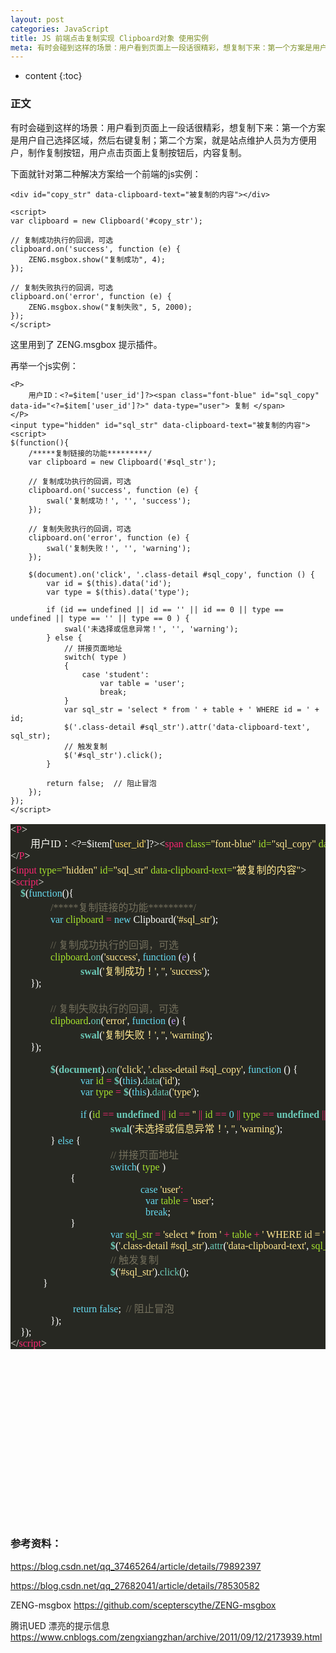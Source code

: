 ```yaml
---
layout: post
categories: JavaScript
title: JS 前端点击复制实现 Clipboard对象 使用实例
meta: 有时会碰到这样的场景：用户看到页面上一段话很精彩，想复制下来：第一个方案是用户自己选择区域，然后右键复制；第二个方案，就是站点维护人员为方便用户，制作复制按钮，用户点击页面上复制按钮后，内容复制。
---
```


* content
{:toc}

### 正文

有时会碰到这样的场景：用户看到页面上一段话很精彩，想复制下来：第一个方案是用户自己选择区域，然后右键复制；第二个方案，就是站点维护人员为方便用户，制作复制按钮，用户点击页面上复制按钮后，内容复制。

下面就针对第二种解决方案给一个前端的js实例：
```
<div id="copy_str" data-clipboard-text="被复制的内容"></div>

<script>
var clipboard = new Clipboard('#copy_str');

// 复制成功执行的回调，可选
clipboard.on('success', function (e) {
    ZENG.msgbox.show("复制成功", 4);
});

// 复制失败执行的回调，可选
clipboard.on('error', function (e) {
    ZENG.msgbox.show("复制失败", 5, 2000);
});
</script>
```

这里用到了 ZENG.msgbox 提示插件。


再举一个js实例：

```
<P>
    用户ID：<?=$item['user_id']?><span class="font-blue" id="sql_copy" data-id="<?=$item['user_id']?>" data-type="user"> 复制 </span>
</P>
<input type="hidden" id="sql_str" data-clipboard-text="被复制的内容">
<script>
$(function(){
    /*****复制链接的功能*********/
    var clipboard = new Clipboard('#sql_str');

    // 复制成功执行的回调，可选
    clipboard.on('success', function (e) {
        swal('复制成功！', '', 'success');
    });

    // 复制失败执行的回调，可选
    clipboard.on('error', function (e) {
        swal('复制失败！', '', 'warning');
    });

    $(document).on('click', '.class-detail #sql_copy', function () {
        var id = $(this).data('id');
        var type = $(this).data('type');

        if (id == undefined || id == '' || id == 0 || type == undefined || type == '' || type == 0 ) {
            swal('未选择或信息异常！', '', 'warning');
        } else {
            // 拼接页面地址
            switch( type )
            {
                case 'student':
                    var table = 'user';
                    break;
            }
            var sql_str = 'select * from ' + table + ' WHERE id = ' + id;
            $('.class-detail #sql_str').attr('data-clipboard-text', sql_str);
            // 触发复制
            $('#sql_str').click();
        }

        return false;  // 阻止冒泡
    });
});
</script>
```


<pre style="background-color:#272822;color:#f8f8f2;font-family:'Source Code Pro';font-size:12.0pt;"><span style="color:#f7f7f1;">&lt;</span><span style="color:#f72671;">P</span><span style="color:#f7f7f1;">&gt;<br></span><span style="color:#f7f7f1;">&nbsp;&nbsp;&nbsp;&nbsp;    </span><span style="font-family:'宋体';">用户</span>ID<span style="font-family:'宋体';">：</span><span style="color:#ffffff;">&lt;?=$item[</span><span style="color:#ffde6b;">'user_id'</span><span style="color:#ffffff;">]?&gt;</span><span style="color:#f7f7f1;">&lt;</span><span style="color:#f72671;">span </span><span style="color:#a6e22e;">class=</span><span style="color:#ffe792;">"font-blue" </span><span style="color:#a6e22e;">id=</span><span style="color:#ffe792;">"sql_copy" </span><span style="color:#a6e22e;">data-id=</span><span style="color:#ffe792;">"</span><span style="color:#ffffff;">&lt;?=$item[</span><span style="color:#ffde6b;">'user_id'</span><span style="color:#ffffff;">]?&gt;</span><span style="color:#ffe792;">" </span><span style="color:#a6e22e;">data-type=</span><span style="color:#ffe792;">"user"</span><span style="color:#f7f7f1;">&gt; </span><span style="font-family:'宋体';">复制 </span><span style="color:#f7f7f1;">&lt;/</span><span style="color:#f72671;">span</span><span style="color:#f7f7f1;">&gt;<br></span><span style="color:#f7f7f1;">&lt;/</span><span style="color:#f72671;">P</span><span style="color:#f7f7f1;">&gt;<br></span><span style="color:#f7f7f1;">&lt;</span><span style="color:#f72671;">input </span><span style="color:#a6e22e;">type=</span><span style="color:#ffe792;">"hidden" </span><span style="color:#a6e22e;">id=</span><span style="color:#ffe792;">"sql_str" </span><span style="color:#a6e22e;">data-clipboard-text=</span><span style="color:#ffe792;">"</span><span style="color:#ffe792;font-family:'宋体';">被复制的内容</span><span style="color:#ffe792;">"</span><span style="color:#f7f7f1;">&gt;<br></span><span style="color:#f7f7f1;">&lt;</span><span style="color:#f72671;">script</span><span style="color:#f7f7f1;">&gt;<br></span><span style="color:#f7f7f1;">    </span><span style="color:#6ccab8;font-weight:bold;">$</span><span style="color:#ffffff;">(</span><span style="color:#66d9ef;">function</span><span style="color:#ffffff;">(){<br></span><span style="color:#ffffff;">        </span><span style="color:#736f5c;"><span style="color:#f7f7f1;">&nbsp;&nbsp;&nbsp;&nbsp;    </span><span style="font-family:'宋体';"></span>/*****</span><span style="color:#736f5c;font-family:'宋体';">复制链接的功能</span><span style="color:#736f5c;">*********/<br></span><span style="color:#736f5c;">        </span><span style="color:#66d9ef;"><span style="color:#f7f7f1;">&nbsp;&nbsp;&nbsp;&nbsp;    </span><span style="font-family:'宋体';"></span>var </span><span style="color:#a6e22e;">clipboard </span><span style="color:#f72671;">= </span><span style="color:#66d9ef;">new </span>Clipboard<span style="color:#ffffff;">(</span><span style="color:#ffe792;">'#sql_str'</span><span style="color:#ffffff;">);<br></span><span style="color:#ffffff;"><br></span><span style="color:#ffffff;">        </span><span style="color:#736f5c;"><span style="color:#f7f7f1;">&nbsp;&nbsp;&nbsp;&nbsp;    </span><span style="font-family:'宋体';"></span>// </span><span style="color:#736f5c;font-family:'宋体';">复制成功执行的回调，可选<br></span><span style="color:#736f5c;font-family:'宋体';">        </span><span style="color:#a6e22e;"><span style="color:#f7f7f1;">&nbsp;&nbsp;&nbsp;&nbsp;    </span><span style="font-family:'宋体';"></span>clipboard</span><span style="color:#ffffff;">.</span><span style="color:#6ccab8;">on</span><span style="color:#ffffff;">(</span><span style="color:#ffe792;">'success'</span><span style="color:#ffffff;">, </span><span style="color:#66d9ef;">function </span><span style="color:#ffffff;">(</span><span style="color:#bf9bf8;">e</span><span style="color:#ffffff;">) {<br></span><span style="color:#ffffff;">            </span><span style="color:#6ccab8;font-weight:bold;"><span style="color:#f7f7f1;">&nbsp;&nbsp;&nbsp;&nbsp;    </span><span style="font-family:'宋体';"></span></span><span style="color:#6ccab8;font-weight:bold;"><span style="font-family:'宋体';"><span style="color:#f7f7f1;">&nbsp;&nbsp;&nbsp;&nbsp;    </span><span style="font-family:'宋体';"></span></span>swal</span><span style="color:#ffffff;">(</span><span style="color:#ffe792;">'</span><span style="color:#ffe792;font-family:'宋体';">复制成功！</span><span style="color:#ffe792;">'</span><span style="color:#ffffff;">, </span><span style="color:#ffe792;">''</span><span style="color:#ffffff;">, </span><span style="color:#ffe792;">'success'</span><span style="color:#ffffff;">);<br></span><span style="color:#ffffff;"><span style="color:#f7f7f1;">&nbsp;&nbsp;&nbsp;&nbsp;    </span><span style="font-family:'宋体';"></span>});<br></span><span style="color:#ffffff;"><br></span><span style="color:#ffffff;">        </span><span style="color:#736f5c;"><span style="color:#f7f7f1;">&nbsp;&nbsp;&nbsp;&nbsp;    </span><span style="font-family:'宋体';"></span>// </span><span style="color:#736f5c;font-family:'宋体';">复制失败执行的回调，可选<br></span><span style="color:#736f5c;font-family:'宋体';">        </span><span style="color:#a6e22e;"><span style="color:#f7f7f1;">&nbsp;&nbsp;&nbsp;&nbsp;    </span><span style="font-family:'宋体';"></span>clipboard</span><span style="color:#ffffff;">.</span><span style="color:#6ccab8;">on</span><span style="color:#ffffff;">(</span><span style="color:#ffe792;">'error'</span><span style="color:#ffffff;">, </span><span style="color:#66d9ef;">function </span><span style="color:#ffffff;">(</span><span style="color:#bf9bf8;">e</span><span style="color:#ffffff;">) {<br></span><span style="color:#ffffff;">            </span><span style="color:#6ccab8;font-weight:bold;"><span style="color:#f7f7f1;">&nbsp;&nbsp;&nbsp;&nbsp; </span></span><span style="color:#6ccab8;font-weight:bold;"><span style="color:#f7f7f1;"><span style="color:#f7f7f1;">&nbsp;&nbsp;&nbsp;&nbsp;    </span><span style="font-family:'宋体';"></span>   </span><span style="font-family:'宋体';"></span>swal</span><span style="color:#ffffff;">(</span><span style="color:#ffe792;">'</span><span style="color:#ffe792;font-family:'宋体';">复制失败！</span><span style="color:#ffe792;">'</span><span style="color:#ffffff;">, </span><span style="color:#ffe792;">''</span><span style="color:#ffffff;">, </span><span style="color:#ffe792;">'warning'</span><span style="color:#ffffff;">);<br></span><span style="color:#ffffff;"><span style="color:#f7f7f1;">&nbsp;&nbsp;&nbsp;&nbsp;    </span><span style="font-family:'宋体';"></span>});<br></span><span style="color:#ffffff;"><br></span><span style="color:#ffffff;">        </span><span style="color:#6ccab8;font-weight:bold;"><span style="color:#f7f7f1;">&nbsp;&nbsp;&nbsp;&nbsp;    </span><span style="font-family:'宋体';"></span>$</span><span style="color:#ffffff;">(</span><span style="color:#6ccab8;font-weight:bold;">document</span><span style="color:#ffffff;">).</span><span style="color:#6ccab8;">on</span><span style="color:#ffffff;">(</span><span style="color:#ffe792;">'click'</span><span style="color:#ffffff;">, </span><span style="color:#ffe792;">'.class-detail #sql_copy'</span><span style="color:#ffffff;">, </span><span style="color:#66d9ef;">function </span><span style="color:#ffffff;">() {<br></span><span style="color:#ffffff;">            </span><span style="color:#66d9ef;"><span style="color:#f7f7f1;">&nbsp;&nbsp;&nbsp;&nbsp;    </span><span style="font-family:'宋体';"></span></span><span style="color:#66d9ef;"><span style="font-family:'宋体';"><span style="color:#f7f7f1;">&nbsp;&nbsp;&nbsp;&nbsp;    </span><span style="font-family:'宋体';"></span></span>var </span><span style="color:#a6e22e;">id </span><span style="color:#f72671;">= </span><span style="color:#6ccab8;font-weight:bold;">$</span><span style="color:#ffffff;">(</span><span style="color:#66d9ef;">this</span><span style="color:#ffffff;">).</span><span style="color:#6ccab8;">data</span><span style="color:#ffffff;">(</span><span style="color:#ffe792;">'id'</span><span style="color:#ffffff;">);<br></span><span style="color:#ffffff;">            </span><span style="color:#66d9ef;"><span style="color:#f7f7f1;">&nbsp;&nbsp;&nbsp;&nbsp;    </span><span style="font-family:'宋体';"></span></span><span style="color:#66d9ef;"><span style="font-family:'宋体';"><span style="color:#f7f7f1;">&nbsp;&nbsp;&nbsp;&nbsp;    </span><span style="font-family:'宋体';"></span></span>var </span><span style="color:#a6e22e;">type </span><span style="color:#f72671;">= </span><span style="color:#6ccab8;font-weight:bold;">$</span><span style="color:#ffffff;">(</span><span style="color:#66d9ef;">this</span><span style="color:#ffffff;">).</span><span style="color:#6ccab8;">data</span><span style="color:#ffffff;">(</span><span style="color:#ffe792;">'type'</span><span style="color:#ffffff;">);<br></span><span style="color:#ffffff;"><br></span><span style="color:#ffffff;">            </span><span style="color:#66d9ef;"><span style="color:#f7f7f1;">&nbsp;&nbsp;&nbsp;&nbsp;    </span><span style="font-family:'宋体';"></span></span><span style="color:#66d9ef;"><span style="font-family:'宋体';"><span style="color:#f7f7f1;">&nbsp;&nbsp;&nbsp;&nbsp;    </span><span style="font-family:'宋体';"></span></span>if </span><span style="color:#ffffff;">(</span><span style="color:#a6e22e;">id </span><span style="color:#f72671;">== </span><span style="color:#6ccab8;font-weight:bold;">undefined </span><span style="color:#f72671;">|| </span><span style="color:#a6e22e;">id </span><span style="color:#f72671;">== </span><span style="color:#ffe792;">'' </span><span style="color:#f72671;">|| </span><span style="color:#a6e22e;">id </span><span style="color:#f72671;">== </span><span style="color:#66d9ef;">0 </span><span style="color:#f72671;">|| </span><span style="color:#a6e22e;">type </span><span style="color:#f72671;">== </span><span style="color:#6ccab8;font-weight:bold;">undefined </span><span style="color:#f72671;">|| </span><span style="color:#a6e22e;">type </span><span style="color:#f72671;">== </span><span style="color:#ffe792;">'' </span><span style="color:#f72671;">|| </span><span style="color:#a6e22e;">type </span><span style="color:#f72671;">== </span><span style="color:#66d9ef;">0 </span><span style="color:#ffffff;">) {<br></span><span style="color:#ffffff;">                </span><span style="color:#6ccab8;font-weight:bold;"><span style="color:#f7f7f1;">&nbsp;&nbsp;&nbsp;&nbsp;    </span><span style="font-family:'宋体';"></span></span><span style="color:#6ccab8;font-weight:bold;"><span style="font-family:'宋体';"><span style="color:#f7f7f1;">&nbsp;&nbsp;&nbsp;&nbsp;    </span><span style="font-family:'宋体';"></span></span></span><span style="color:#6ccab8;font-weight:bold;"><span style="font-family:'宋体';"><span style="font-family:'宋体';"><span style="color:#f7f7f1;">&nbsp;&nbsp;&nbsp;&nbsp;    </span><span style="font-family:'宋体';"></span></span></span>swal</span><span style="color:#ffffff;">(</span><span style="color:#ffe792;">'</span><span style="color:#ffe792;font-family:'宋体';">未选择或信息异常！</span><span style="color:#ffe792;">'</span><span style="color:#ffffff;">, </span><span style="color:#ffe792;">''</span><span style="color:#ffffff;">, </span><span style="color:#ffe792;">'warning'</span><span style="color:#ffffff;">);<br></span><span style="color:#ffffff;"><span style="color:#f7f7f1;">&nbsp;&nbsp;&nbsp;&nbsp;    </span><span style="font-family:'宋体';"></span></span><span style="color:#ffffff;"><span style="font-family:'宋体';"><span style="color:#f7f7f1;">&nbsp;&nbsp;&nbsp;&nbsp;    </span><span style="font-family:'宋体';"></span></span>} </span><span style="color:#66d9ef;">else </span><span style="color:#ffffff;">{<br></span><span style="color:#ffffff;">                </span><span style="color:#736f5c;"><span style="color:#f7f7f1;">&nbsp;&nbsp;&nbsp;&nbsp;    </span><span style="font-family:'宋体';"></span></span><span style="color:#736f5c;"><span style="font-family:'宋体';"><span style="color:#f7f7f1;">&nbsp;&nbsp;&nbsp;&nbsp;    </span><span style="font-family:'宋体';"></span></span></span><span style="color:#736f5c;"><span style="font-family:'宋体';"><span style="font-family:'宋体';"><span style="color:#f7f7f1;">&nbsp;&nbsp;&nbsp;&nbsp;    </span><span style="font-family:'宋体';"></span></span></span>// </span><span style="color:#736f5c;font-family:'宋体';">拼接页面地址<br></span><span style="color:#736f5c;font-family:'宋体';">                </span><span style="color:#66d9ef;"><span style="color:#f7f7f1;">&nbsp;&nbsp;&nbsp;&nbsp;    </span><span style="font-family:'宋体';"></span></span><span style="color:#66d9ef;"><span style="font-family:'宋体';"><span style="color:#f7f7f1;">&nbsp;&nbsp;&nbsp;&nbsp;    </span><span style="font-family:'宋体';"></span></span></span><span style="color:#66d9ef;"><span style="font-family:'宋体';"><span style="font-family:'宋体';"><span style="color:#f7f7f1;">&nbsp;&nbsp;&nbsp;&nbsp;    </span><span style="font-family:'宋体';"></span></span></span>switch</span><span style="color:#ffffff;">( </span><span style="color:#a6e22e;">type </span><span style="color:#ffffff;">)<br></span><span style="color:#ffffff;"><span style="color:#f7f7f1;">&nbsp;&nbsp;&nbsp;&nbsp;    </span><span style="font-family:'宋体';"></span></span><span style="color:#ffffff;"><span style="font-family:'宋体';"><span style="color:#f7f7f1;">&nbsp;&nbsp;&nbsp;&nbsp;    </span><span style="font-family:'宋体';"></span></span></span><span style="color:#ffffff;"><span style="font-family:'宋体';"><span style="font-family:'宋体';"><span style="color:#f7f7f1;">&nbsp;&nbsp;&nbsp;&nbsp;    </span><span style="font-family:'宋体';"></span></span></span>{</span><span style="color:#ffffff;"></span><span style="color:#ffffff;"><br></span><span style="color:#ffffff;">                    </span><span style="color:#66d9ef;"><span style="color:#66d9ef;"><span style="color:#f7f7f1;">&nbsp;&nbsp;&nbsp;&nbsp;    </span><span style="font-family:'宋体';"></span></span><span style="color:#66d9ef;"><span style="font-family:'宋体';"><span style="color:#f7f7f1;">&nbsp;&nbsp;&nbsp;&nbsp;    </span><span style="font-family:'宋体';"></span></span></span><span style="color:#66d9ef;"><span style="font-family:'宋体';"><span style="font-family:'宋体';"><span style="color:#f7f7f1;">&nbsp;&nbsp;&nbsp;&nbsp;    </span><span style="font-family:'宋体';"></span></span></span></span><span style="color:#66d9ef;"><span style="font-family:'宋体';"><span style="font-family:'宋体';"><span style="font-family:'宋体';"><span style="color:#f7f7f1;">&nbsp;&nbsp;&nbsp;&nbsp;    </span><span style="font-family:'宋体';"></span></span></span></span></span>case </span><span style="color:#ffe792;">'user'</span><span style="color:#f72671;">:<br></span><span style="color:#f72671;">                      </span><span style="color:#66d9ef;"><span style="color:#66d9ef;"><span style="color:#f7f7f1;">&nbsp;&nbsp;&nbsp;&nbsp;    </span><span style="font-family:'宋体';"></span></span><span style="color:#66d9ef;"><span style="font-family:'宋体';"><span style="color:#f7f7f1;">&nbsp;&nbsp;&nbsp;&nbsp;    </span><span style="font-family:'宋体';"></span></span></span><span style="color:#66d9ef;"><span style="font-family:'宋体';"><span style="font-family:'宋体';"><span style="color:#f7f7f1;">&nbsp;&nbsp;&nbsp;&nbsp;    </span><span style="font-family:'宋体';"></span></span></span></span><span style="color:#66d9ef;"><span style="font-family:'宋体';"><span style="font-family:'宋体';"><span style="font-family:'宋体';"><span style="color:#f7f7f1;">&nbsp;&nbsp;&nbsp;&nbsp;    </span><span style="font-family:'宋体';"></span></span></span></span></span>var </span><span style="color:#a6e22e;">table </span><span style="color:#f72671;">= </span><span style="color:#ffe792;">'user'</span><span style="color:#ffffff;">;<br></span><span style="color:#ffffff;">                      </span><span style="color:#66d9ef;"><span style="color:#66d9ef;"><span style="color:#f7f7f1;">&nbsp;&nbsp;&nbsp;&nbsp;    </span><span style="font-family:'宋体';"></span></span><span style="color:#66d9ef;"><span style="font-family:'宋体';"><span style="color:#f7f7f1;">&nbsp;&nbsp;&nbsp;&nbsp;    </span><span style="font-family:'宋体';"></span></span></span><span style="color:#66d9ef;"><span style="font-family:'宋体';"><span style="font-family:'宋体';"><span style="color:#f7f7f1;">&nbsp;&nbsp;&nbsp;&nbsp;    </span><span style="font-family:'宋体';"></span></span></span></span><span style="color:#66d9ef;"><span style="font-family:'宋体';"><span style="font-family:'宋体';"><span style="font-family:'宋体';"><span style="color:#f7f7f1;">&nbsp;&nbsp;&nbsp;&nbsp;    </span><span style="font-family:'宋体';"></span></span></span></span></span>break</span><span style="color:#ffffff;">;</span><span style="color:#ffffff;"></span><span style="color:#ffffff;"><br></span><span style="color:#ffffff;"><span style="color:#ffffff;"><span style="color:#f7f7f1;">&nbsp;&nbsp;&nbsp;&nbsp;    </span><span style="font-family:'宋体';"></span></span><span style="color:#ffffff;"><span style="font-family:'宋体';"><span style="color:#f7f7f1;">&nbsp;&nbsp;&nbsp;&nbsp;    </span><span style="font-family:'宋体';"></span></span></span><span style="color:#ffffff;"><span style="font-family:'宋体';"><span style="font-family:'宋体';"><span style="color:#f7f7f1;">&nbsp;&nbsp;&nbsp;&nbsp;    </span><span style="font-family:'宋体';"></span></span></span></span>}<br></span><span style="color:#ffffff;">                </span><span style="color:#66d9ef;"><span style="color:#ffffff;"><span style="color:#f7f7f1;">&nbsp;&nbsp;&nbsp;&nbsp;    </span><span style="font-family:'宋体';"></span></span><span style="color:#ffffff;"><span style="font-family:'宋体';"><span style="color:#f7f7f1;">&nbsp;&nbsp;&nbsp;&nbsp;    </span><span style="font-family:'宋体';"></span></span></span><span style="color:#ffffff;"><span style="font-family:'宋体';"><span style="font-family:'宋体';"><span style="color:#f7f7f1;">&nbsp;&nbsp;&nbsp;&nbsp;    </span><span style="font-family:'宋体';"></span></span></span></span>var </span><span style="color:#a6e22e;">sql_str </span><span style="color:#f72671;">= </span><span style="color:#ffe792;">'select * from ' </span><span style="color:#f72671;">+ </span><span style="color:#a6e22e;">table </span><span style="color:#f72671;">+ </span><span style="color:#ffe792;">' WHERE id = ' </span><span style="color:#f72671;">+ </span><span style="color:#a6e22e;">id</span><span style="color:#ffffff;">;<br></span><span style="color:#ffffff;">                </span><span style="color:#6ccab8;font-weight:bold;"><span style="color:#ffffff;"><span style="color:#f7f7f1;">&nbsp;&nbsp;&nbsp;&nbsp;    </span><span style="font-family:'宋体';"></span></span><span style="color:#ffffff;"><span style="font-family:'宋体';"><span style="color:#f7f7f1;">&nbsp;&nbsp;&nbsp;&nbsp;    </span><span style="font-family:'宋体';"></span></span></span><span style="color:#ffffff;"><span style="font-family:'宋体';"><span style="font-family:'宋体';"><span style="color:#f7f7f1;">&nbsp;&nbsp;&nbsp;&nbsp;    </span><span style="font-family:'宋体';"></span></span></span></span>$</span><span style="color:#ffffff;">(</span><span style="color:#ffe792;">'.class-detail #sql_str'</span><span style="color:#ffffff;">).</span><span style="color:#6ccab8;">attr</span><span style="color:#ffffff;">(</span><span style="color:#ffe792;">'data-clipboard-text'</span><span style="color:#ffffff;">, </span><span style="color:#a6e22e;">sql_str</span><span style="color:#ffffff;">);<br></span><span style="color:#ffffff;">                </span><span style="color:#736f5c;"><span style="color:#ffffff;"><span style="color:#f7f7f1;">&nbsp;&nbsp;&nbsp;&nbsp;    </span><span style="font-family:'宋体';"></span></span><span style="color:#ffffff;"><span style="font-family:'宋体';"><span style="color:#f7f7f1;">&nbsp;&nbsp;&nbsp;&nbsp;    </span><span style="font-family:'宋体';"></span></span></span><span style="color:#ffffff;"><span style="font-family:'宋体';"><span style="font-family:'宋体';"><span style="color:#f7f7f1;">&nbsp;&nbsp;&nbsp;&nbsp;    </span><span style="font-family:'宋体';"></span></span></span></span>// </span><span style="color:#736f5c;font-family:'宋体';">触发复制<br></span><span style="color:#736f5c;font-family:'宋体';">                </span><span style="color:#6ccab8;font-weight:bold;"><span style="color:#ffffff;"><span style="color:#f7f7f1;">&nbsp;&nbsp;&nbsp;&nbsp;    </span><span style="font-family:'宋体';"></span></span><span style="color:#ffffff;"><span style="font-family:'宋体';"><span style="color:#f7f7f1;">&nbsp;&nbsp;&nbsp;&nbsp;    </span><span style="font-family:'宋体';"></span></span></span><span style="color:#ffffff;"><span style="font-family:'宋体';"><span style="font-family:'宋体';"><span style="color:#f7f7f1;">&nbsp;&nbsp;&nbsp;&nbsp;    </span><span style="font-family:'宋体';"></span></span></span></span>$</span><span style="color:#ffffff;">(</span><span style="color:#ffe792;">'#sql_str'</span><span style="color:#ffffff;">).</span><span style="color:#6ccab8;">click</span><span style="color:#ffffff;">();<br></span><span style="color:#ffffff;"><span style="color:#ffffff;"><span style="color:#f7f7f1;">&nbsp;&nbsp;&nbsp;&nbsp;    </span><span style="font-family:'宋体';"></span></span><span style="color:#ffffff;"><span style="font-family:'宋体';"><span style="color:#f7f7f1;">&nbsp;&nbsp;&nbsp;&nbsp; </span></span></span>}<br></span><span style="color:#ffffff;"><br></span><span style="color:#ffffff;">            </span><span style="color:#66d9ef;"><span style="color:#ffffff;"><span style="color:#f7f7f1;">&nbsp;&nbsp;&nbsp;&nbsp;    </span><span style="font-family:'宋体';"></span></span><span style="color:#ffffff;"><span style="font-family:'宋体';"><span style="color:#f7f7f1;">&nbsp;&nbsp;&nbsp;&nbsp; </span></span></span>return false</span><span style="color:#ffffff;">;  </span><span style="color:#736f5c;">// </span><span style="color:#736f5c;font-family:'宋体';">阻止冒泡<br></span><span style="color:#736f5c;font-family:'宋体';">        </span><span style="color:#ffffff;"><span style="color:#6ccab8;font-weight:bold;"><span style="color:#f7f7f1;">&nbsp;&nbsp;&nbsp;&nbsp;    </span><span style="font-family:'宋体';"></span></span>});<br></span><span style="color:#ffffff;">    });<br></span><span style="color:#f7f7f1;">&lt;/</span><span style="color:#f72671;">script</span><span style="color:#f7f7f1;">&gt;</span><br><span style="color:#f7f7f1;"></span><span style="color:#f7f7f1;"></span></pre>
<font style="font-size: 16px;"><br><br><br><br><br><br><br><br><br><br><br><br><br></font>

### 参考资料：

<a href="https://blog.csdn.net/qq_37465264/article/details/79892397" target="_blank">https://blog.csdn.net/qq_37465264/article/details/79892397</a>

<a href="https://blog.csdn.net/qq_27682041/article/details/78530582" target="_blank">https://blog.csdn.net/qq_27682041/article/details/78530582</a>

ZENG-msgbox <https://github.com/scepterscythe/ZENG-msgbox>

腾讯UED 漂亮的提示信息 <https://www.cnblogs.com/zengxiangzhan/archive/2011/09/12/2173939.html>


